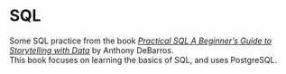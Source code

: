 # SQL
Some SQL practice from the book [*Practical SQL A Beginner’s Guide to Storytelling with Data*](https://nostarch.com/practicalSQL) by Anthony DeBarros.<br>
This book focuses on learning the basics of SQL, and uses PostgreSQL.
